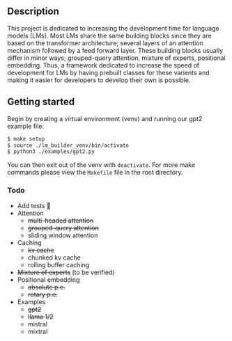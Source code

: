 ## Description
This project is dedicated to increasing the development time for language models (LMs). Most LMs share the same building blocks since they are based on the transformer architecture; several layers of an attention mechanism followed by a feed forward layer. These building blocks usually differ in minor ways; grouped-query attention, mixture of experts, positional embedding. Thus, a framework dedicated to increase the speed of development for LMs by having prebuilt classes for these varients and making it easier for developers to develop their own is possible.

## Getting started
Begin by creating a virtual environment (venv) and running our gpt2 example file:
```zsh
$ make setup
$ source ./lm_builder_venv/bin/activate
$ python3 ./examples/gpt2.py
```
You can then exit out of the venv with `deactivate`. For more make commands please view the `Makefile` file in the root directory.

### Todo
- Add tests 😬
- Attention
    - ~~multi-headed attention~~
    - ~~grouped-query attention~~
    - sliding window attention
- Caching
    - ~~kv cache~~
    - chunked kv cache
    - rolling buffer caching
- ~~Mixture of experts~~ (to be verified)
- Positional embedding
    - ~~absolute p.e.~~
    - ~~rotary p.e.~~
- Examples
    - ~~gpt2~~
    - ~~llama 1/2~~
    - mistral
    - mixtral